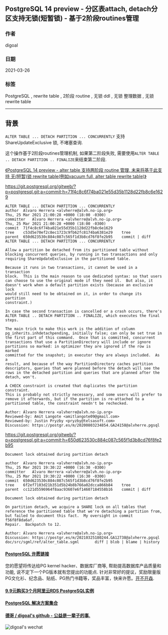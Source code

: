 ## PostgreSQL 14 preview - 分区表attach, detach分区支持无锁(短暂锁) - 基于2阶段routines管理        
          
### 作者          
digoal          
          
### 日期          
2021-03-26           
          
### 标签          
PostgreSQL , rewrite table , 2阶段 routine , 无锁 ddl , 无锁 整理数据 , 无锁 rewrite table        
          
----          
          
## 背景       
```ALTER TABLE ... DETACH PARTITION ... CONCURRENTLY``` 支持ShareUpdateExclusive 锁, 不堵塞查询.   
  
这个操作基于2阶段routines管理机制, 如果第二阶段失败, 需要使用```ALTER TABLE .. DETACH PARTITION .. FINALIZE```来结束第二阶段.  
  
[《PostgreSQL 14 preview - alter table 支持两阶段 routine 管理, 未来将基于此支持 无(短暂)锁 rewrite table(例如vacuum full, alter table rewrite table)》](../202103/20210326_03.md)    
  
https://git.postgresql.org/gitweb/?p=postgresql.git;a=commit;h=71f4c8c6f74ba021e55d35b1128d22fb8c6e1629  
  
```  
ALTER TABLE ... DETACH PARTITION ... CONCURRENTLY  
author	Alvaro Herrera <alvherre@alvh.no-ip.org>	  
Thu, 25 Mar 2021 21:00:28 +0000 (18:00 -0300)  
committer	Alvaro Herrera <alvherre@alvh.no-ip.org>	  
Thu, 25 Mar 2021 21:00:28 +0000 (18:00 -0300)  
commit	71f4c8c6f74ba021e55d35b1128d22fb8c6e1629  
tree	c53d5e70ef2c8ec1723c9fb62fc8174ba6381e29	tree  
parent	650d623530c884c087c565f1d3b8cd76f8fe2b95	commit | diff  
ALTER TABLE ... DETACH PARTITION ... CONCURRENTLY  
  
Allow a partition be detached from its partitioned table without  
blocking concurrent queries, by running in two transactions and only  
requiring ShareUpdateExclusive in the partitioned table.  
  
Because it runs in two transactions, it cannot be used in a transaction  
block.  This is the main reason to use dedicated syntax: so that users  
can choose to use the original mode if they need it.  But also, it  
doesn't work when a default partition exists (because an exclusive lock  
would still need to be obtained on it, in order to change its partition  
constraint.)  
  
In case the second transaction is cancelled or a crash occurs, there's  
ALTER TABLE .. DETACH PARTITION .. FINALIZE, which executes the final  
steps.  
  
The main trick to make this work is the addition of column  
pg_inherits.inhdetachpending, initially false; can only be set true in  
the first part of this command.  Once that is committed, concurrent  
transactions that use a PartitionDirectory will include or ignore  
partitions so marked: in optimizer they are ignored if the row is marked  
committed for the snapshot; in executor they are always included.  As a  
result, and because of the way PartitionDirectory caches partition  
descriptors, queries that were planned before the detach will see the  
rows in the detached partition and queries that are planned after the  
detach, won't.  
  
A CHECK constraint is created that duplicates the partition constraint.  
This is probably not strictly necessary, and some users will prefer to  
remove it afterwards, but if the partition is re-attached to a  
partitioned table, the constraint needn't be rechecked.  
  
Author: Álvaro Herrera <alvherre@alvh.no-ip.org>  
Reviewed-by: Amit Langote <amitlangote09@gmail.com>  
Reviewed-by: Justin Pryzby <pryzby@telsasoft.com>  
Discussion: https://postgr.es/m/20200803234854.GA24158@alvherre.pgsql  
```  
  
https://git.postgresql.org/gitweb/?p=postgresql.git;a=commit;h=650d623530c884c087c565f1d3b8cd76f8fe2b95  
  
```  
Document lock obtained during partition detach  
  
author	Alvaro Herrera <alvherre@alvh.no-ip.org>	  
Thu, 25 Mar 2021 19:30:22 +0000 (16:30 -0300)  
committer	Alvaro Herrera <alvherre@alvh.no-ip.org>	  
Thu, 25 Mar 2021 19:30:22 +0000 (16:30 -0300)  
commit	650d623530c884c087c565f1d3b8cd76f8fe2b95  
tree	6f2ef7103d21b351d5b24b8b766a02dcca866b84	tree  
parent	cc121d5596964f8aac93607e6f14607184558b16	commit | diff  
  
Document lock obtained during partition detach  
  
On partition detach, we acquire a SHARE lock on all tables that  
reference the partitioned table that we're detaching a partition from,  
but failed to document this fact.  My oversight in commit f56f8f8da6af.  
Repair.  Backpatch to 12.  
  
Author: Álvaro Herrera <alvherre@alvh.no-ip.org>  
Discussion: https://postgr.es/m/20210325180244.GA12738@alvherre.pgsql  
doc/src/sgml/ref/alter_table.sgml		diff | blob | blame | history  
```  
  
  
#### [PostgreSQL 许愿链接](https://github.com/digoal/blog/issues/76 "269ac3d1c492e938c0191101c7238216")
您的愿望将传达给PG kernel hacker、数据库厂商等, 帮助提高数据库产品质量和功能, 说不定下一个PG版本就有您提出的功能点. 针对非常好的提议，奖励限量版PG文化衫、纪念品、贴纸、PG热门书籍等，奖品丰富，快来许愿。[开不开森](https://github.com/digoal/blog/issues/76 "269ac3d1c492e938c0191101c7238216").  
  
  
#### [9.9元购买3个月阿里云RDS PostgreSQL实例](https://www.aliyun.com/database/postgresqlactivity "57258f76c37864c6e6d23383d05714ea")
  
  
#### [PostgreSQL 解决方案集合](https://yq.aliyun.com/topic/118 "40cff096e9ed7122c512b35d8561d9c8")
  
  
#### [德哥 / digoal's github - 公益是一辈子的事.](https://github.com/digoal/blog/blob/master/README.md "22709685feb7cab07d30f30387f0a9ae")
  
  
![digoal's wechat](../pic/digoal_weixin.jpg "f7ad92eeba24523fd47a6e1a0e691b59")
  

